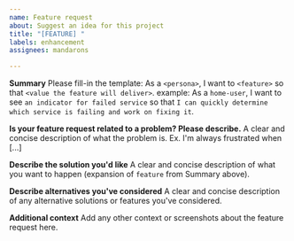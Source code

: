 ```yaml
---
name: Feature request
about: Suggest an idea for this project
title: "[FEATURE] "
labels: enhancement
assignees: mandarons

---
```


**Summary**
Please fill-in the template: As a `<persona>`, I want to `<feature>` so that `<value the feature will deliver>`.
example: As a `home-user`, I want to see `an indicator for failed service` so that `I can quickly determine which service is failing and work on fixing it`.
  
**Is your feature request related to a problem? Please describe.**
A clear and concise description of what the problem is. Ex. I'm always frustrated when [...]

**Describe the solution you'd like**
A clear and concise description of what you want to happen (expansion of `feature` from Summary above).

**Describe alternatives you've considered**
A clear and concise description of any alternative solutions or features you've considered.

**Additional context**
Add any other context or screenshots about the feature request here.
